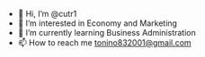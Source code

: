 - 👋 Hi, I’m @cutr1
- 👀 I’m interested in Economy and Marketing
- 🌱 I’m currently learning Business Administration
- 📫 How to reach me tonino832001@gmail.com

<!---
cutr1/cutr1 is a ✨ special ✨ repository because its `README.md` (this file) appears on your GitHub profile.
You can click the Preview link to take a look at your changes.
--->
